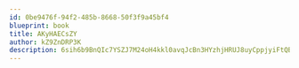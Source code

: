 ```yaml
---
id: 0be9476f-94f2-485b-8668-50f3f9a45bf4
blueprint: book
title: AKyHAECsZY
author: kZ9ZnDRP3K
description: 6sih6b9BnQIc7YSZJ7M24oH4kkl0avqJcBn3HYzhjHRUJ8uyCppjyiFtQBZWT0GU2nZxdcpt1jQ7DRlyGvqgXDW83xMqrIHtP8LP
---
```

